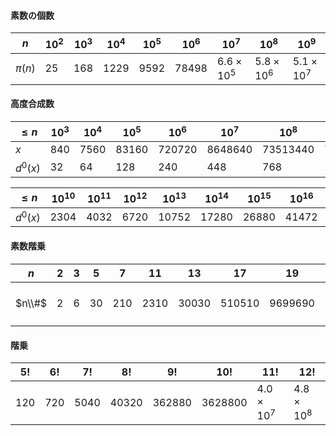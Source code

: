 #### 素数の個数

| $n$ | $10^2$ | $10^3$ | $10^4$ | $10^5$ | $10^6$ | $10^7$ | $10^8$ | $10^9$ |
| --- | --- | --- | --- | --- | --- | --- | --- | --- |
| $\pi(n)$ | $25$ | $168$ | $1229$ | $9592$ | $78498$ | $6.6 \times 10^5$ | $5.8 \times 10^6$ | $5.1 \times 10^7$ | 

#### 高度合成数

| $≤n$ | $10^3$ | $10^4$ | $10^5$ | $10^6$ | $10^7$ | $10^8$ | $10^9$ |
| --- | --- | --- | --- | --- | --- | --- | --- |
| $x$ | 840 | 7560 | 83160 | 720720 | 8648640 | 73513440 | 735134400 |
| $d^0(x)$ | 32 | 64 | 128 | 240 | 448 | 768 | 1344 |

| $≤n$ | $10^{10}$ | $10^{11}$ | $10^{12}$ | $10^{13}$ | $10^{14}$ | $10^{15}$ | $10^{16}$ | $10^{17}$ | $10^{18}$ |
| --- | --- | --- | --- | --- | --- | --- | --- | --- | --- |
| $d^0(x)$ | 2304 | 4032 | 6720 | 10752 | 17280 | 26880 | 41472 | 64512 | 103680 |

#### 素数階乗

| $n$ | $2$ | $3$ | $5$ | $7$ | $11$ | $13$ | $17$ | $19$ | $23$ | $29$ |
| --- | --- | --- | --- | --- | --- | --- | --- | --- | --- | --- |
| $n\\#$ | 2 | 6 | 30 | 210 | 2310 | 30030 | 510510 | 9699690 | $2.2 \times 10^8$ | $6.5 \times 10^9$ |

#### 階乗

| $5!$ | $6!$ | $7!$ | $8!$ | $9!$ | $10!$ | $11!$ | $12!$ |
| --- | --- | --- | --- | --- | --- | --- | --- |
| 120 | 720 | 5040 | 40320 | 362880 | 3628800 | $4.0 \times 10^7$ | $4.8 \times 10^8$ |
